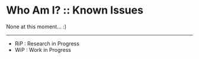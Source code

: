 # Who Am I? :: Known Issues

None at this moment... :)

- - -

* RiP : Research in Progress
* WiP : Work in Progress
